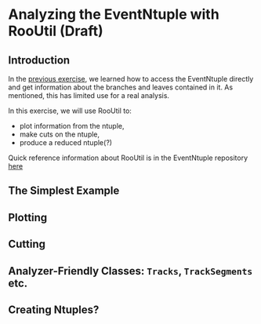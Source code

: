 # Analyzing the EventNtuple with RooUtil (Draft)

## Introduction
In the [previous exercise](eventntuple-basics.md), we learned how to access the EventNtuple directly and get information about the branches and leaves contained in it. As mentioned, this has limited use for a real analysis.

In this exercise, we will use RooUtil to:

* plot information from the ntuple,
* make cuts on the ntuple,
* produce a reduced ntuple(?)

Quick reference information about RooUtil is in the EventNtuple repository [here](https://www.github.com/Mu2e/EventNtuple/utils/rooutil/README.md)

## The Simplest Example

## Plotting

## Cutting

## Analyzer-Friendly Classes: ```Tracks```, ```TrackSegments``` etc.

## Creating Ntuples?

